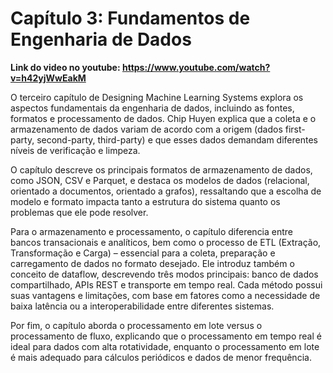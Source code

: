 # Capítulo 3: Fundamentos de Engenharia de Dados

**Link do video no youtube: https://www.youtube.com/watch?v=h42yjWwEakM**

O terceiro capítulo de Designing Machine Learning Systems explora os aspectos fundamentais da engenharia de dados, incluindo as fontes, formatos e processamento de dados. Chip Huyen explica que a coleta e o armazenamento de dados variam de acordo com a origem (dados first-party, second-party, third-party) e que esses dados demandam diferentes níveis de verificação e limpeza.

O capítulo descreve os principais formatos de armazenamento de dados, como JSON, CSV e Parquet, e destaca os modelos de dados (relacional, orientado a documentos, orientado a grafos), ressaltando que a escolha de modelo e formato impacta tanto a estrutura do sistema quanto os problemas que ele pode resolver.

Para o armazenamento e processamento, o capítulo diferencia entre bancos transacionais e analíticos, bem como o processo de ETL (Extração, Transformação e Carga) – essencial para a coleta, preparação e carregamento de dados no formato desejado. Ele introduz também o conceito de dataflow, descrevendo três modos principais: banco de dados compartilhado, APIs REST e transporte em tempo real. Cada método possui suas vantagens e limitações, com base em fatores como a necessidade de baixa latência ou a interoperabilidade entre diferentes sistemas.

Por fim, o capítulo aborda o processamento em lote versus o processamento de fluxo, explicando que o processamento em tempo real é ideal para dados com alta rotatividade, enquanto o processamento em lote é mais adequado para cálculos periódicos e dados de menor frequência.
